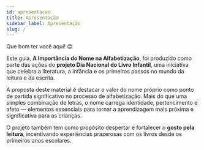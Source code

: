 ```yaml
---
id: apresentacao
title: Apresentação
sidebar_label: Apresentação
slug: /
---
```

Que bom ter você aqui! 😊

Este guia, **A Importância do Nome na Alfabetização**, foi produzido como parte das ações do **projeto Dia Nacional do Livro Infantil**, uma iniciativa que celebra a literatura, a infância e os primeiros passos no mundo da leitura e da escrita.

A proposta deste material é destacar o valor do nome próprio como ponto de partida significativo no processo de alfabetização. Mais do que uma simples combinação de letras, o nome carrega identidade, pertencimento e afeto — elementos essenciais para tornar a aprendizagem mais próxima e significativa para as crianças.

O projeto também tem como propósito despertar e fortalecer o **gosto pela leitura**, incentivando experiências prazerosas com os livros desde os primeiros anos escolares.

